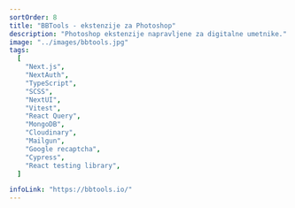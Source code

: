 ```yaml
---
sortOrder: 8
title: "BBTools - ekstenzije za Photoshop"
description: "Photoshop ekstenzije napravljene za digitalne umetnike."
image: "../images/bbtools.jpg"
tags:
  [
    "Next.js",
    "NextAuth",
    "TypeScript",
    "SCSS",
    "NextUI",
    "Vitest",
    "React Query",
    "MongoDB",
    "Cloudinary",
    "Mailgun",
    "Google recaptcha",
    "Cypress",
    "React testing library",
  ]

infoLink: "https://bbtools.io/"
---
```

